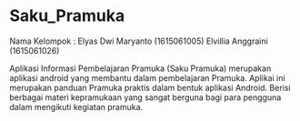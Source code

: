 # Saku_Pramuka

Nama Kelompok : 
Elyas Dwi Maryanto   (1615061005)
Elvillia Anggraini   (1615061026)

Aplikasi Informasi Pembelajaran Pramuka (Saku Pramuka) merupakan aplikasi android yang membantu dalam pembelajaran Pramuka. Aplikai ini merupakan panduan Pramuka praktis dalam bentuk aplikasi Android. Berisi berbagai materi kepramukaan yang sangat berguna bagi para pengguna dalam mengikuti kegiatan pramuka. 
